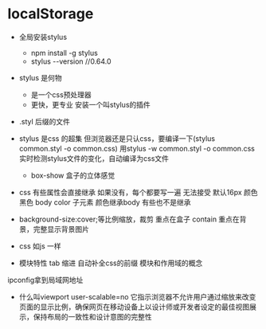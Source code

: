 # localStorage

- 全局安装stylus
   - npm install -g stylus
   - stylus --version   //0.64.0

- stylus 是何物
  - 是一个css预处理器
  - 更快，更专业
安装一个叫stylus的插件
- .styl 后缀的文件


- stylus 是css 的超集
    但浏览器还是只认css，要编译一下(stylus common.styl -o common.css)
    用stylus -w common.styl -o common.css实时检测stylus文件的变化，自动编译为css文件
  - box-show 盒子的立体感觉

- css 有些属性会直接继承
  如果没有，每个都要写一遍 无法接受
  默认16px 颜色黑色 
  body color 子元素 颜色继承body 
  有些也不是继承


- background-size:cover;等比例缩放，裁剪  重点在盒子
contain 重点在背景，完整显示背景图片


- css 如js 一样
- 模块特性
    tab 缩进 自动补全css的前缀
    模块和作用域的概念

ipconfig拿到局域网地址
- 什么叫viewport user-scalable=no
    它指示浏览器不允许用户通过缩放来改变页面的显示比例，确保网页在移动设备上以设计师或开发者设定的最佳视图展示，保持布局的一致性和设计意图的完整性